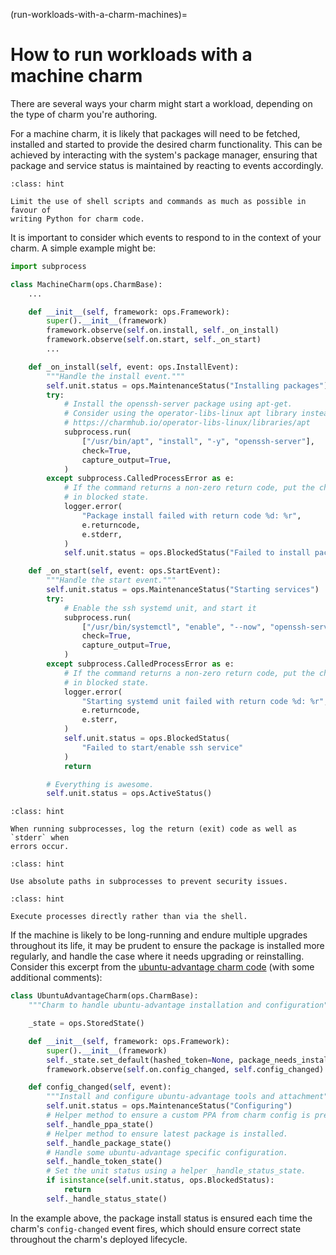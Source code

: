 (run-workloads-with-a-charm-machines)=
# How to run workloads with a machine charm

There are several ways your charm might start a workload, depending on the type of charm you're authoring. 

For a machine charm, it is likely that packages will need to be fetched, installed and started to provide the desired charm functionality. This can be achieved by interacting with the system's package manager, ensuring that package and service status is maintained by reacting to events accordingly.

```{admonition} Best practice
:class: hint

Limit the use of shell scripts and commands as much as possible in favour of
writing Python for charm code.
```

It is important to consider which events to respond to in the context of your charm. A simple example might be:

```python
import subprocess

class MachineCharm(ops.CharmBase):
    ...

    def __init__(self, framework: ops.Framework):
        super().__init__(framework)
        framework.observe(self.on.install, self._on_install)
        framework.observe(self.on.start, self._on_start)
        ...

    def _on_install(self, event: ops.InstallEvent):
        """Handle the install event."""
        self.unit.status = ops.MaintenanceStatus("Installing packages")
        try:
            # Install the openssh-server package using apt-get.
            # Consider using the operator-libs-linux apt library instead:
            # https://charmhub.io/operator-libs-linux/libraries/apt
            subprocess.run(
                ["/usr/bin/apt", "install", "-y", "openssh-server"],
                check=True,
                capture_output=True,
            )
        except subprocess.CalledProcessError as e:
            # If the command returns a non-zero return code, put the charm
            # in blocked state.
            logger.error(
                "Package install failed with return code %d: %r",
                e.returncode,
                e.stderr,
            )
            self.unit.status = ops.BlockedStatus("Failed to install packages")

    def _on_start(self, event: ops.StartEvent):
        """Handle the start event."""
        self.unit.status = ops.MaintenanceStatus("Starting services")
        try:
            # Enable the ssh systemd unit, and start it
            subprocess.run(
                ["/usr/bin/systemctl", "enable", "--now", "openssh-server"],
                check=True,
                capture_output=True,
            )
        except subprocess.CalledProcessError as e:
            # If the command returns a non-zero return code, put the charm
            # in blocked state.
            logger.error(
                "Starting systemd unit failed with return code %d: %r",
                e.returncode,
                e.sterr,
            )
            self.unit.status = ops.BlockedStatus(
                "Failed to start/enable ssh service"
            )
            return

        # Everything is awesome.
        self.unit.status = ops.ActiveStatus()
```

```{admonition} Best practice
:class: hint

When running subprocesses, log the return (exit) code as well as `stderr` when
errors occur.
```

```{admonition} Best practice
:class: hint

Use absolute paths in subprocesses to prevent security issues.
```

```{admonition} Best practice
:class: hint

Execute processes directly rather than via the shell.
```

If the machine is likely to be long-running and endure multiple upgrades throughout its life, it may be prudent to ensure the package is installed more regularly, and handle the case where it needs upgrading or reinstalling. Consider this excerpt from the [ubuntu-advantage charm code](https://git.launchpad.net/charm-ubuntu-advantage/tree/src/charm.py) (with some additional comments):

```python
class UbuntuAdvantageCharm(ops.CharmBase):
    """Charm to handle ubuntu-advantage installation and configuration"""

    _state = ops.StoredState()

    def __init__(self, framework: ops.Framework):
        super().__init__(framework)
        self._state.set_default(hashed_token=None, package_needs_installing=True, ppa=None)
        framework.observe(self.on.config_changed, self.config_changed)

    def config_changed(self, event):
        """Install and configure ubuntu-advantage tools and attachment"""
        self.unit.status = ops.MaintenanceStatus("Configuring")
        # Helper method to ensure a custom PPA from charm config is present on the system.
        self._handle_ppa_state()
        # Helper method to ensure latest package is installed.
        self._handle_package_state()
        # Handle some ubuntu-advantage specific configuration.
        self._handle_token_state()
        # Set the unit status using a helper _handle_status_state.
        if isinstance(self.unit.status, ops.BlockedStatus):
            return
        self._handle_status_state()
```

In the example above, the package install status is ensured each time the charm's `config-changed` event fires, which should ensure correct state throughout the charm's deployed lifecycle.
